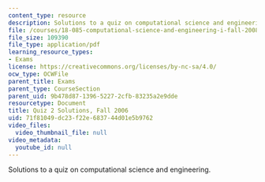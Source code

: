 ```yaml
---
content_type: resource
description: Solutions to a quiz on computational science and engineering.
file: /courses/18-085-computational-science-and-engineering-i-fall-2008/71f81049dc23f22e683744d01e5b9762_q2_sol_18085_f06.pdf
file_size: 109390
file_type: application/pdf
learning_resource_types:
- Exams
license: https://creativecommons.org/licenses/by-nc-sa/4.0/
ocw_type: OCWFile
parent_title: Exams
parent_type: CourseSection
parent_uid: 9b478d87-1396-5227-2cfb-83235a2e9dde
resourcetype: Document
title: Quiz 2 Solutions, Fall 2006
uid: 71f81049-dc23-f22e-6837-44d01e5b9762
video_files:
  video_thumbnail_file: null
video_metadata:
  youtube_id: null
---
```

Solutions to a quiz on computational science and engineering.